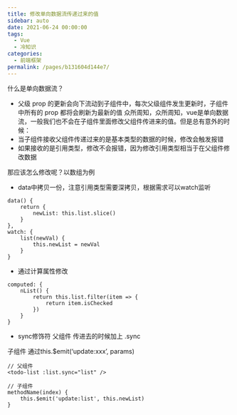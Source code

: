 ```yaml
---
title: 修改单向数据流传递过来的值
sidebar: auto
date: 2021-06-24 00:00:00
tags: 
  - Vue
  - 冷知识
categories: 
  - 前端框架
permalink: /pages/b131604d144e7/
---
```


什么是单向数据流？
- 父级 prop 的更新会向下流动到子组件中，每次父级组件发生更新时，子组件中所有的 prop 都将会刷新为最新的值
众所周知，众所周知，vue是单向数据流，一般我们也不会在子组件里面修改父组件传进来的值。但是总有意外的时候：
- 当子组件接收父组件传递过来的是基本类型的数据的时候，修改会触发报错
- 如果接收的是引用类型，修改不会报错，因为修改引用类型相当于在父组件修改数据

那应该怎么修改呢？以数组为例
- data中拷贝一份，注意引用类型需要深拷贝，根据需求可以watch监听
```
data() {
    return {
        newList: this.list.slice()
    }
},
watch: {
    list(newVal) {
        this.newList = newVal
    }
}
```
- 通过计算属性修改
```
computed: {
    nList() {
        return this.list.filter(item => {
            return item.isChecked
        })
    }
}
```

- sync修饰符
父组件 传进去的时候加上 .sync

子组件 通过this.$emit(‘update:xxx’, params)

```
// 父组件
<todo-list :list.sync="list" />
 
// 子组件
methodName(index) {
    this.$emit('update:list', this.newList)
}
```
